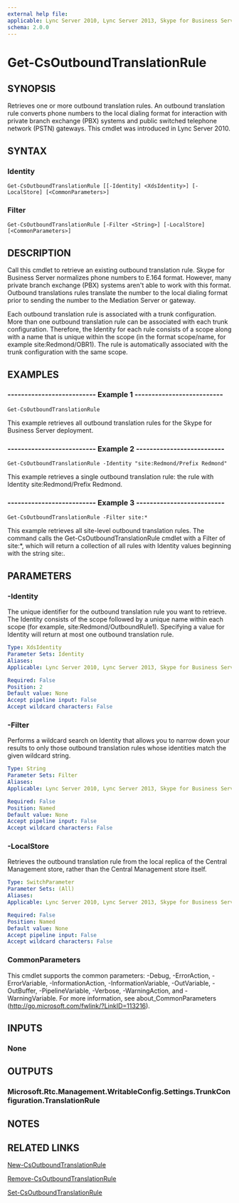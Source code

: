 ```yaml
---
external help file: 
applicable: Lync Server 2010, Lync Server 2013, Skype for Business Server 2015
schema: 2.0.0
---
```


# Get-CsOutboundTranslationRule

## SYNOPSIS
Retrieves one or more outbound translation rules.
An outbound translation rule converts phone numbers to the local dialing format for interaction with private branch exchange (PBX) systems and public switched telephone network (PSTN) gateways.
This cmdlet was introduced in Lync Server 2010.


## SYNTAX

### Identity
```
Get-CsOutboundTranslationRule [[-Identity] <XdsIdentity>] [-LocalStore] [<CommonParameters>]
```

### Filter
```
Get-CsOutboundTranslationRule [-Filter <String>] [-LocalStore] [<CommonParameters>]
```

## DESCRIPTION
Call this cmdlet to retrieve an existing outbound translation rule.
Skype for Business Server normalizes phone numbers to E.164 format.
However, many private branch exchange (PBX) systems aren't able to work with this format.
Outbound translations rules translate the number to the local dialing format prior to sending the number to the Mediation Server or gateway.

Each outbound translation rule is associated with a trunk configuration.
More than one outbound translation rule can be associated with each trunk configuration.
Therefore, the Identity for each rule consists of a scope along with a name that is unique within the scope (in the format scope/name, for example site:Redmond/OBR1).
The rule is automatically associated with the trunk configuration with the same scope.


## EXAMPLES

### -------------------------- Example 1 --------------------------
```
Get-CsOutboundTranslationRule
```

This example retrieves all outbound translation rules for the Skype for Business Server deployment.

### -------------------------- Example 2 --------------------------
```
Get-CsOutboundTranslationRule -Identity "site:Redmond/Prefix Redmond"
```

This example retrieves a single outbound translation rule: the rule with Identity site:Redmond/Prefix Redmond.

### -------------------------- Example 3 --------------------------
```
Get-CsOutboundTranslationRule -Filter site:*
```

This example retrieves all site-level outbound translation rules.
The command calls the Get-CsOutboundTranslationRule cmdlet with a Filter of site:*, which will return a collection of all rules with Identity values beginning with the string site:.


## PARAMETERS

### -Identity
The unique identifier for the outbound translation rule you want to retrieve.
The Identity consists of the scope followed by a unique name within each scope (for example, site:Redmond/OutboundRule1).
Specifying a value for Identity will return at most one outbound translation rule.

```yaml
Type: XdsIdentity
Parameter Sets: Identity
Aliases: 
Applicable: Lync Server 2010, Lync Server 2013, Skype for Business Server 2015

Required: False
Position: 2
Default value: None
Accept pipeline input: False
Accept wildcard characters: False
```

### -Filter
Performs a wildcard search on Identity that allows you to narrow down your results to only those outbound translation rules whose identities match the given wildcard string.

```yaml
Type: String
Parameter Sets: Filter
Aliases: 
Applicable: Lync Server 2010, Lync Server 2013, Skype for Business Server 2015

Required: False
Position: Named
Default value: None
Accept pipeline input: False
Accept wildcard characters: False
```

### -LocalStore
Retrieves the outbound translation rule from the local replica of the Central Management store, rather than the Central Management store itself.

```yaml
Type: SwitchParameter
Parameter Sets: (All)
Aliases: 
Applicable: Lync Server 2010, Lync Server 2013, Skype for Business Server 2015

Required: False
Position: Named
Default value: None
Accept pipeline input: False
Accept wildcard characters: False
```

### CommonParameters
This cmdlet supports the common parameters: -Debug, -ErrorAction, -ErrorVariable, -InformationAction, -InformationVariable, -OutVariable, -OutBuffer, -PipelineVariable, -Verbose, -WarningAction, and -WarningVariable. For more information, see about_CommonParameters (http://go.microsoft.com/fwlink/?LinkID=113216).


## INPUTS

### None


## OUTPUTS

### Microsoft.Rtc.Management.WritableConfig.Settings.TrunkConfiguration.TranslationRule


## NOTES


## RELATED LINKS

[New-CsOutboundTranslationRule]()

[Remove-CsOutboundTranslationRule]()

[Set-CsOutboundTranslationRule]()